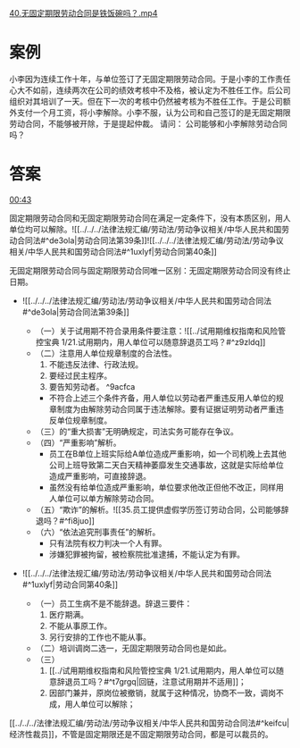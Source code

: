 [40.无固定期限劳动合同是铁饭碗吗？.mp4](file:///E:%5C法律实务%5CA314【游本春】【20小时200讲】劳动纠纷维权指南及企业风控管控宝典（200讲劳动合同签订法律风险防范与合规管理）%5C40.无固定期限劳动合同是铁饭碗吗？.mp4)
# 案例
小李因为连续工作十年，与单位签订了无固定期限劳动合同。于是小李的工作责任心大不如前，连续两次在公司的绩效考核中不及格，被认定为不胜任工作。后公司组织对其培训了一天。但在下一次的考核中仍然被考核为不胜任工作。于是公司额外支付一个月工资，将小李解除。小李不服，认为公司和自己签订的是无固定期限劳动合同，不能够被开除，于是提起仲裁。
请问：
公司能够和小李解除劳动合同吗？
# 答案

[00:43](file:///E:/%5C%E6%B3%95%E5%BE%8B%E5%AE%9E%E5%8A%A1%5CA314%E3%80%90%E6%B8%B8%E6%9C%AC%E6%98%A5%E3%80%91%E3%80%9020%E5%B0%8F%E6%97%B6200%E8%AE%B2%E3%80%91%E5%8A%B3%E5%8A%A8%E7%BA%A0%E7%BA%B7%E7%BB%B4%E6%9D%83%E6%8C%87%E5%8D%97%E5%8F%8A%E4%BC%81%E4%B8%9A%E9%A3%8E%E6%8E%A7%E7%AE%A1%E6%8E%A7%E5%AE%9D%E5%85%B8%EF%BC%88200%E8%AE%B2%E5%8A%B3%E5%8A%A8%E5%90%88%E5%90%8C%E7%AD%BE%E8%AE%A2%E6%B3%95%E5%BE%8B%E9%A3%8E%E9%99%A9%E9%98%B2%E8%8C%83%E4%B8%8E%E5%90%88%E8%A7%84%E7%AE%A1%E7%90%86%EF%BC%89%5C40.%E6%97%A0%E5%9B%BA%E5%AE%9A%E6%9C%9F%E9%99%90%E5%8A%B3%E5%8A%A8%E5%90%88%E5%90%8C%E6%98%AF%E9%93%81%E9%A5%AD%E7%A2%97%E5%90%97%EF%BC%9F.mp4#t=43.081784)

固定期限劳动合同和无固定期限劳动合同在满足一定条件下，没有本质区别，用人单位均可以解除。![[../../../法律法规汇编/劳动法/劳动争议相关/中华人民共和国劳动合同法#^de3ola|劳动合同法第39条]]![[../../../法律法规汇编/劳动法/劳动争议相关/中华人民共和国劳动合同法#^1uxlyf|劳动合同第40条]]

无固定期限劳动合同与固定期限劳动合同唯一区别：无固定期限劳动合同没有终止日期。

- ![[../../../法律法规汇编/劳动法/劳动争议相关/中华人民共和国劳动合同法#^de3ola|劳动合同法第39条]]
	- （一）关于试用期不符合录用条件要注意：![[../试用期维权指南和风险管控宝典 1/21.试用期内，用人单位可以随意辞退员工吗？#^z9zldq]]
	- （二）注意用人单位规章制度的合法性。
		1. 不能违反法律、行政法规。
		2. 要经过民主程序。
		3. 要告知劳动者。 ^9acfca
		- 不符合上述三个条件齐备，用人单位以劳动者严重违反用人单位的规章制度为由解除劳动合同属于违法解除。要有证据证明劳动者严重违反单位规章制度。
	- （三）的“重大损害”无明确规定，司法实务可能存在争议。
	- （四）“严重影响”解析。
		- 员工在B单位上班实际给A单位造成严重影响，如一个司机晚上去其他公司上班导致第二天白天精神萎靡发生交通事故，这就是实际给单位造成严重影响，可直接辞退。
		- 虽然没有给单位造成严重影响，单位要求他改正但他不改正，同样用人单位可以单方解除劳动合同。
	- （五）“欺诈”的解析。![[35.员工提供虚假学历签订劳动合同，公司能够辞退吗？#^fi8juo]]
	- （六）“依法追究刑事责任”的解析。
		- 只有法院有权力判决一个人有罪。
		- 涉嫌犯罪被拘留，被检察院批准逮捕，不能认定为有罪。

- ![[../../../法律法规汇编/劳动法/劳动争议相关/中华人民共和国劳动合同法#^1uxlyf|劳动合同第40条]]
	- （一）员工生病不是不能辞退。辞退三要件：
		1. 医疗期满。
		2. 不能从事原工作。
		3. 另行安排的工作也不能从事。
	- （二）培训调岗二选一，无固定期限劳动合同也是如此。
	- （三）
		1. [[../试用期维权指南和风险管控宝典 1/21.试用期内，用人单位可以随意辞退员工吗？#^t7grgq|回链，注意试用期并不适用]]；
		2. 因部门兼并，原岗位被撤销，就属于这种情况，协商不一致，调岗不成，用人单位可以解除；

[[../../../法律法规汇编/劳动法/劳动争议相关/中华人民共和国劳动合同法#^keifcu|经济性裁员]]，不管是固定期限还是不固定期限劳动合同，都是可以裁员的。